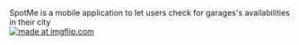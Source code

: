 SpotMe is a mobile application to let users check for garages's availabilities in their city  
<a href="https://imgflip.com/gif/2amvcf"><img src="https://i.imgflip.com/2amvcf.gif" title="made at imgflip.com"/></a>
